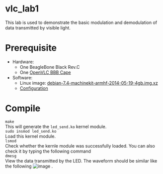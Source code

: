# vlc_lab1
This lab is used to demonstrate the basic modulation and demodulation of data transmitted by visible light.  
# Prerequisite
* Hardware:
    * One BeagleBone Black Rev.C
    * One [OpenVLC BBB Cape](http://nsl.cs.uh.edu/~syin/openvlc/vlc_v2.JPG)
* Software:
    * Linux image: [debian-7.4-machinekit-armhf-2014-05-19-4gb.img.xz](https://drive.google.com/file/d/0BwGT2J3dvAfNOEVibS1KQ2d5MGc/view)
    * [Configuration](http://www.openvlc.org/openvlc.html)  

# Compile  
`make`  
This will generate the `led_send.ko` kernel module.  
`sudo insmod led_send.ko`  
Load this kernel module.  
`lsmod`  
Check whether the kernle module was successfully loaded. You can also check
it by typing the following command  
`dmesg`  
View the data transmitted by the LED. The waveform should be similar like 
the following ![image](http://nsl.cs.uh.edu/~syin/openvlc/bpsk_rigol.jpg) .
 
  


